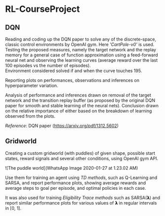 # RL-CourseProject

## DQN
Reading and coding up the DQN paper to solve any of the discrete-space, classic control environments by OpenAI gym. Here *'CartPole-v0'* is used. Testing the proposed measures, namely the target network and the replay memory for a general case of function approximation using a feed-forward neural net and observing the learning curves (average reward over the last 100 episodes vs the number of episodes). <br/>
Environment considered solved if and when the curve touches 195.

Reporting plots on performances, observations and inferences on hyperparameter variation. 

Analysis of performance and inferences drawn on removal of the target network and the transition replay buffer (as proposed by the original DQN paper for smooth and stable learning of the neural nets). Conclusion drawn on the relative importance of either based on the breakdown of learning observed from the plots.  

*Reference*: DQN paper (https://arxiv.org/pdf/1312.5602)

## Gridworld
Creating a custom gridworld (with
puddles) of given shape, possible start states, reward signals and several
other conditions, using OpenAI gym API. 

![The puddle world](WhatsApp Image 2020-01-27 at 1.23.02 AM)

Use them for training an
agent using *TD methods*, such as Q-Learning and SARSA, and report
performance plots, showing average rewards and average steps to goal per
episode, and optimal policies in each case.

It was also used for training
*Eligibility Trace methods* such as SARSA(𝝺) and report similar
performance plots for various values of 𝝺 in regular intervals in [0, 1].
